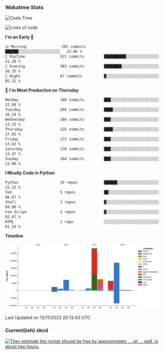 ### Wakatime Stats
<!--START_SECTION:waka-->
![Code Time](http://img.shields.io/badge/Code%20Time-2%2C125%20hrs%2039%20mins-blue)

![Lines of code](https://img.shields.io/badge/From%20Hello%20World%20I%27ve%20Written-738.1%20thousand%20lines%20of%20code-blue)

**I'm an Early 🐤** 

```text
🌞 Morning                291 commits         ██████░░░░░░░░░░░░░░░░░░░   23.06 % 
🌆 Daytime                521 commits         ██████████░░░░░░░░░░░░░░░   41.28 % 
🌃 Evening                383 commits         ████████░░░░░░░░░░░░░░░░░   30.35 % 
🌙 Night                  67 commits          █░░░░░░░░░░░░░░░░░░░░░░░░   05.31 % 
```
📅 **I'm Most Productive on Thursday** 

```text
Monday                   160 commits         ███░░░░░░░░░░░░░░░░░░░░░░   12.68 % 
Tuesday                  205 commits         ████░░░░░░░░░░░░░░░░░░░░░   16.24 % 
Wednesday                166 commits         ███░░░░░░░░░░░░░░░░░░░░░░   13.15 % 
Thursday                 225 commits         ████░░░░░░░░░░░░░░░░░░░░░   17.83 % 
Friday                   172 commits         ███░░░░░░░░░░░░░░░░░░░░░░   13.63 % 
Saturday                 170 commits         ███░░░░░░░░░░░░░░░░░░░░░░   13.47 % 
Sunday                   164 commits         ███░░░░░░░░░░░░░░░░░░░░░░   13.00 % 
```


**I Mostly Code in Python** 

```text
Python                   19 repos            ██████░░░░░░░░░░░░░░░░░░░   25.33 % 
TeX                      5 repos             ██░░░░░░░░░░░░░░░░░░░░░░░   06.67 % 
Shell                    3 repos             █░░░░░░░░░░░░░░░░░░░░░░░░   04.00 % 
Vim Script               2 repos             █░░░░░░░░░░░░░░░░░░░░░░░░   02.67 % 
HTML                     1 repo              ░░░░░░░░░░░░░░░░░░░░░░░░░   01.33 % 
```



**Timeline**

![Lines of Code chart](https://raw.githubusercontent.com/joshuajeschek/joshuajeschek/main/assets/bar_graph.png)


 Last Updated on 13/11/2023 20:13:43 UTC
<!--END_SECTION:waka-->

### Current(ish) xkcd
<a id="xkcd-a" title="They estimate the rocket should be free by approximately ... uh ... well, in about two hours." href="https://www.xkcd.com" target="_blank">
        <img align="center" id="xkcd-img" src="https://imgs.xkcd.com/comics/date_line.png" alt="They estimate the rocket should be free by approximately ... uh ... well, in about two hours." height=300 />
</a>
